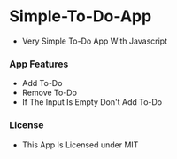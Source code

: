 # Simple-To-Do-App
- Very Simple To-Do App With Javascript

### App Features
- Add To-Do
- Remove To-Do
- If The Input Is Empty Don't Add To-Do

### License
- This App Is Licensed under MIT
